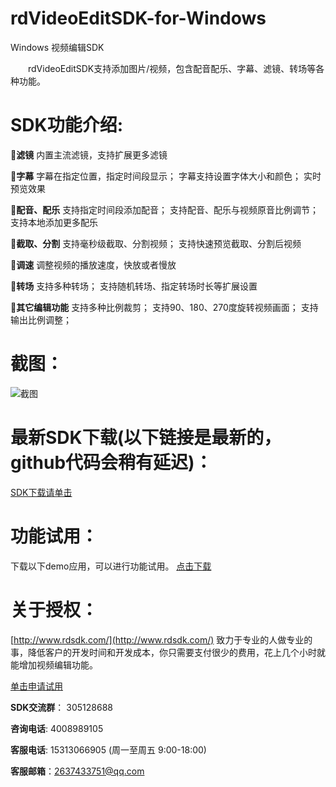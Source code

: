 # rdVideoEditSDK-for-Windows
Windows 视频编辑SDK

　　rdVideoEditSDK支持添加图片/视频，包含配音配乐、字幕、滤镜、转场等各种功能。
　
# SDK功能介绍: 


<b>滤镜</b> 内置主流滤镜，支持扩展更多滤镜

<b>字幕</b> 字幕在指定位置，指定时间段显示； 字幕支持设置字体大小和颜色； 实时预览效果

<b>配音、配乐</b> 支持指定时间段添加配音； 支持配音、配乐与视频原音比例调节； 支持本地添加更多配乐

<b>截取、分割</b> 支持毫秒级截取、分割视频； 支持快速预览截取、分割后视频

<b>调速</b> 调整视频的播放速度，快放或者慢放

<b>转场</b> 支持多种转场； 支持随机转场、指定转场时长等扩展设置

<b>其它编辑功能</b> 支持多种比例裁剪； 支持90、180、270度旋转视频画面；  支持输出比例调整； 

# 截图：

![截图](https://github.com/rdsdk/rdVideoEditSDK-for-Windows/blob/master/1.bmp)

# 最新SDK下载(以下链接是最新的，github代码会稍有延迟)： #

[SDK下载请单击](http://d.56show.com/rdsdk/private/pack/rd_videoedit_pc(C)_2017.05.26.zip)

# 功能试用： #

下载以下demo应用，可以进行功能试用。 [点击下载](http://d.56show.com/rdsdk/private/pack/rd_videoedit_pc(C)_2017.05.26.zip)

# 关于授权： #

[http://www.rdsdk.com/](http://www.rdsdk.com/) 致力于专业的人做专业的事，降低客户的开发时间和开发成本，你只需要支付很少的费用，花上几个小时就能增加视频编辑功能。


[单击申请试用](http://www.rdsdk.com/home/business/registers)





**SDK交流群**： 305128688

**咨询电话**: 4008989105

**客服电话**: 15313066905 (周一至周五 9:00-18:00)

**客服邮箱**：2637433751@qq.com